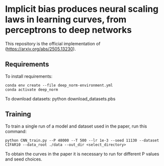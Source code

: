 # Implicit bias produces neural scaling laws in learning curves, from perceptrons to deep networks

This repository is the official implementation of (https://arxiv.org/abs/2505.13230). 

## Requirements

To install requirements:

```setup
conda env create --file deep_norm-environment.yml
conda activate deep_norm
```

To download datasets:
python download_datasets.pbs

## Training

To train a single run of a model and dataset used in the paper, run this command:

```train
python CNN_train.py --P 48000 --T 500 --lr 1e-3 --seed 11130 --dataset CIFAR10 --data_root ./data --out_dir <select_directory> 
```
To obtain the curves in the paper it is necessary to run for different P values and seed choices.
